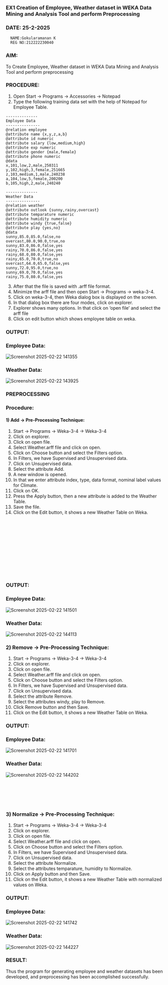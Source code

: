 ### EX1 Creation of Employee, Weather dataset in WEKA Data Mining and Analysis Tool and perform Preprocessing
### DATE: 25-2-2025
```
  NAME:Gokularamanan K
  REG NO:212222230040
```
### AIM: 
  To Create Employee, Weather dataset in WEKA Data Mining and Analysis Tool and perform preprocessing
### PROCEDURE: 
1) Open Start -> Programs -> Accessories -> Notepad
2) Type the following training data set with the help of Notepad for Employee Table.

```
--------------
Employee Data
---------------
@relation employee
@attribute name {x,y,z,a,b}
@attribute id numeric
@attribute salary {low,medium,high}
@attribute exp numeric
@attribute gender {male,female}
@attribute phone numeric
@data
x,101,low,2,male,250311
y,102,high,3,female,251665
z,103,medium,1,male,240238
a,104,low,5,female,200200
b,105,high,2,male,240240

--------------
Weather Data
---------------
@relation weather
@attribute outlook {sunny,rainy,overcast}
@attribute temparature numeric
@attribute humidity numeric
@attribute windy {true,false}
@attribute play {yes,no}
@data
sunny,85.0,85.0,false,no
overcast,80.0,90.0,true,no
sunny,83.0,86.0,false,yes
rainy,70.0,86.0,false,yes
rainy,68.0,80.0,false,yes
rainy,65.0,70.0,true,no
overcast,64.0,65.0,false,yes
sunny,72.0,95.0,true,no
sunny,69.0,70.0,false,yes
rainy,75.0,80.0,false,yes
```
3) After that the file is saved with .arff file format.
4) Minimize the arff file and then open Start -> Programs -> weka-3-4.
5) Click on weka-3-4, then Weka dialog box is displayed on the screen.
6) In that dialog box there are four modes, click on explorer.
7) Explorer shows many options. In that click on ‘open file’ and select the arff file
8) Click on edit button which shows employee table on weka.

### OUTPUT:
### Employee Data:
![Screenshot 2025-02-22 141355](https://github.com/user-attachments/assets/b9214574-a21c-4532-8a5d-745f4d5b8367)


### Weather Data:
![Screenshot 2025-02-22 143925](https://github.com/user-attachments/assets/f56f05e3-246e-4718-a766-128a814b59ac)



### PREPROCESSING
### Procedure:
#### 1) Add -> Pre-Processing Technique:
1) Start -> Programs -> Weka-3-4 -> Weka-3-4
2) Click on explorer.
3) Click on open file.
4) Select Weather.arff file and click on open.
5) Click on Choose button and select the Filters option.
6) In Filters, we have Supervised and Unsupervised data.
7) Click on Unsupervised data.
8) Select the attribute Add.
9) A new window is opened.
10) In that we enter attribute index, type, data format, nominal label values for Climate.
11) Click on OK.
12) Press the Apply button, then a new attribute is added to the Weather Table.
13) Save the file.
14) Click on the Edit button, it shows a new Weather Table on Weka.
<br><br><br><br><br><br><br><br><br><br><br><br>
### OUTPUT:
### Employee Data:
![Screenshot 2025-02-22 141501](https://github.com/user-attachments/assets/a3860f72-b199-41ac-b991-fd997e14f6a9)


### Weather Data:
![Screenshot 2025-02-22 144113](https://github.com/user-attachments/assets/50ae5867-b1b3-4e70-af4c-ebc6a9a834aa)


### 2) Remove -> Pre-Processing Technique:

1) Start -> Programs -> Weka-3-4 -> Weka-3-4
2) Click on explorer.
3) Click on open file.
4) Select Weather.arff file and click on open.
5) Click on Choose button and select the Filters option.
6) In Filters, we have Supervised and Unsupervised data.
7) Click on Unsupervised data.
8) Select the attribute Remove.
9) Select the attributes windy, play to Remove.
10) Click Remove button and then Save.
11) Click on the Edit button, it shows a new Weather Table on Weka.

### OUTPUT:
### Employee Data:
![Screenshot 2025-02-22 141701](https://github.com/user-attachments/assets/ce389c01-3b1d-49d5-8361-e99bad10e567)


### Weather Data:
![Screenshot 2025-02-22 144202](https://github.com/user-attachments/assets/cd119049-52a3-45c5-a435-c83f8dc51e23)

<br><br><br><br>
### 3) Normalize -> Pre-Processing Technique:

1) Start -> Programs -> Weka-3-4 -> Weka-3-4
2) Click on explorer.
3) Click on open file.
4) Select Weather.arff file and click on open.
5) Click on Choose button and select the Filters option.
6) In Filters, we have Supervised and Unsupervised data.
7) Click on Unsupervised data.
8) Select the attribute Normalize.
9) Select the attributes temparature, humidity to Normalize.
10) Click on Apply button and then Save.
11) Click on the Edit button, it shows a new Weather Table with normalized values on Weka.

### OUTPUT:
### Employee Data:
![Screenshot 2025-02-22 141742](https://github.com/user-attachments/assets/2840fc82-d6d1-402e-b1e5-19de97535659)


### Weather Data:
![Screenshot 2025-02-22 144227](https://github.com/user-attachments/assets/02f8dfcc-3ed4-45ee-88d0-a0e368315ecb)


### RESULT: 
  Thus the program for generating employee and weather datasets has been developed, and preprocessing has been accomplished successfully.
